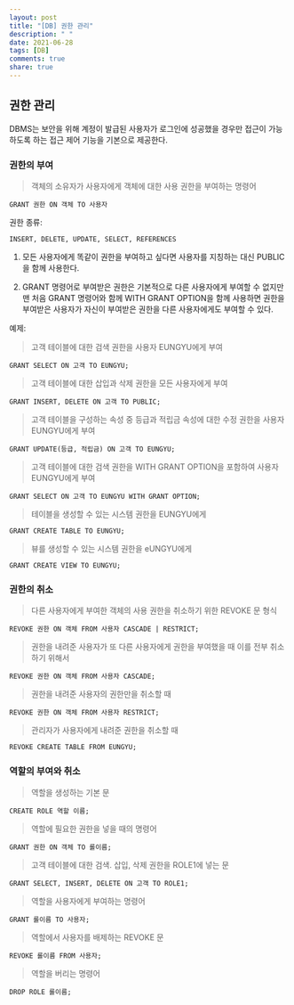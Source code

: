 ```yaml
---
layout: post
title: "[DB] 권한 관리"
description: " "
date: 2021-06-28
tags: [DB]
comments: true
share: true
---
```



## 권한 관리

DBMS는 보안을 위해 계정이 발급된 사용자가 로그인에 성공했을 경우만 접근이 가능하도록 하는 접근 제어 기능을 기본으로 제공한다.

### 권한의 부여

> 객체의 소유자가 사용자에게 객체에 대한 사용 권한을 부여하는 명령어

    GRANT 권한 ON 객체 TO 사용자

권한 종류:

    INSERT, DELETE, UPDATE, SELECT, REFERENCES

1. 모든 사용자에게 똑같이 권한을 부여하고 싶다면 사용자를 지칭하는 대신 PUBLIC을 함께 사용한다.

2. GRANT 명령어로 부여받은 권한은 기본적으로 다른 사용자에게 부여할 수 없지만 맨 처음 GRANT 명령어와 함께 WITH GRANT OPTION을 함께 사용하면 권한을 부여받은 사용자가 자신이 부여받은 권한을 다른 사용자에게도 부여할 수 있다.

예제:

> 고객 테이블에 대한 검색 권한을 사용자 EUNGYU에게 부여

    GRANT SELECT ON 고객 TO EUNGYU;

> 고객 테이블에 대한 삽입과 삭제 권한을 모든 사용자에게 부여

    GRANT INSERT, DELETE ON 고객 TO PUBLIC;

> 고객 테이블을 구성하는 속성 중 등급과 적립금 속성에 대한 수정 권한을 사용자 EUNGYU에게 부여

    GRANT UPDATE(등급, 적립금) ON 고객 TO EUNGYU;

> 고객 테이블에 대한 검색 권한을 WITH GRANT OPTION을 포함하여 사용자 EUNGYU에게 부여

    GRANT SELECT ON 고객 TO EUNGYU WITH GRANT OPTION;

> 테이블을 생성할 수 있는 시스템 권한을 EUNGYU에게

    GRANT CREATE TABLE TO EUNGYU;

> 뷰를 생성할 수 있는 시스템 권한을 eUNGYU에게

    GRANT CREATE VIEW TO EUNGYU;

### 권한의 취소

> 다른 사용자에게 부여한 객체의 사용 권한을 취소하기 위한 REVOKE 문 형식

    REVOKE 권한 ON 객체 FROM 사용자 CASCADE | RESTRICT;

> 권한을 내려준 사용자가 또 다른 사용자에게 권한을 부여했을 때 이를 전부 취소하기 위해서

    REVOKE 권한 ON 객체 FROM 사용자 CASCADE;

> 권한을 내려준 사용자의 권한만을 취소할 때

    REVOKE 권한 ON 객체 FROM 사용자 RESTRICT;

> 관리자가 사용자에게 내려준 권한을 취소할 때

    REVOKE CREATE TABLE FROM EUNGYU;

### 역할의 부여와 취소

> 역할을 생성하는 기본 문

    CREATE ROLE 역할 이름;

> 역할에 필요한 권한을 넣을 때의 명령어

    GRANT 권한 ON 객체 TO 롤이름;

> 고객 테이블에 대한 검색. 삽입, 삭제 권한을 ROLE1에 넣는 문

    GRANT SELECT, INSERT, DELETE ON 고객 TO ROLE1;

> 역할을 사용자에게 부여하는 명령어

    GRANT 롤이름 TO 사용자;

> 역할에서 사용자를 배제하는 REVOKE 문

    REVOKE 롤이름 FROM 사용자;

> 역할을 버리는 명령어

    DROP ROLE 롤이름;
